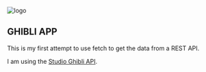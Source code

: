 ![logo](https://raw.githubusercontent.com/taniarascia/sandbox/master/ghibli/logo.png)

## GHIBLI APP

This is my first attempt to use fetch to get the data from a REST API.

I am using the [Studio Ghibli API](https://ghibliapi.herokuapp.com/).

